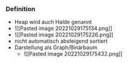 ### Definition
+ Heap wird auch Halde genannt
+ ![[Pasted image 20221029175134.png]]
+ ![[Pasted image 20221029175226.png]]
+ nicht automatisch absteigend sortiert
+ Darstellung als Graph/Binärbaum
	+ ![[Pasted image 20221029175432.png]]